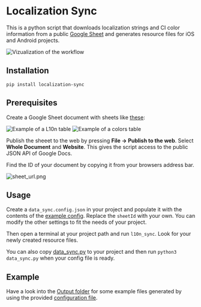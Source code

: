 # Localization Sync
This is a python script that downloads localization strings and CI color information from a public [Google Sheet](https://docs.google.com/spreadsheets) and generates resource files for iOS and Android projects.

![Vizualization of the workflow](Resources/workflow.jpg)

## Installation

    pip install localization-sync

## Prerequisites

Create a Google Sheet document with sheets like [these](https://docs.google.com/spreadsheets/d/1672QPWDsxBtaX5hc5QgZhqBwLADMnPVEv7-wLB3g-ug):

![Example of a L10n table](Resources/sheet_l10n.png)
![Example of a colors table](Resources/sheet_colors.png)

Publish the sheeet to the web by pressing __File -> Publish to the web__. Select __Whole Document__ and __Website__. This gives the script access to the public JSON API of Google Docs.

Find the ID of your document by copying it from your browsers address bar.

![sheet_url.png](Resources/sheet_url.png)

## Usage

Create a `data_sync.config.json` in your project and populate it with the contents of the [example config](data_sync.config.json). Replace the `sheetId` with your own. You can modify the other settings to fit the needs of your project.

Then open a terminal at your project path and run `l10n_sync`. Look for your newly created resource files.

You can also copy [data_sync.py](Sources/data_sync.py) to your project and then run `python3 data_sync.py` when your config file is ready.

## Example

Have a look into the [Output folder](Output) for some example files generated by using the provided [configuration file](data_sync.config.json).
